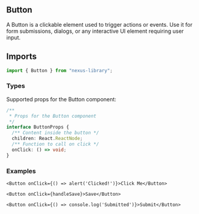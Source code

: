 ## Button

A Button is a clickable element used to trigger actions or events. Use it for form submissions, dialogs, or any interactive UI element requiring user input.

## Imports

```ts
import { Button } from "nexus-library";
```

### Types

Supported props for the Button component:

```ts
/**
 * Props for the Button component
 */
interface ButtonProps {
  /** Content inside the button */
  children: React.ReactNode;
  /** Function to call on click */
  onClick: () => void;
}
```

### Examples

```tsx
<Button onClick={() => alert('Clicked!')}>Click Me</Button>

<Button onClick={handleSave}>Save</Button>

<Button onClick={() => console.log('Submitted')}>Submit</Button>
```
